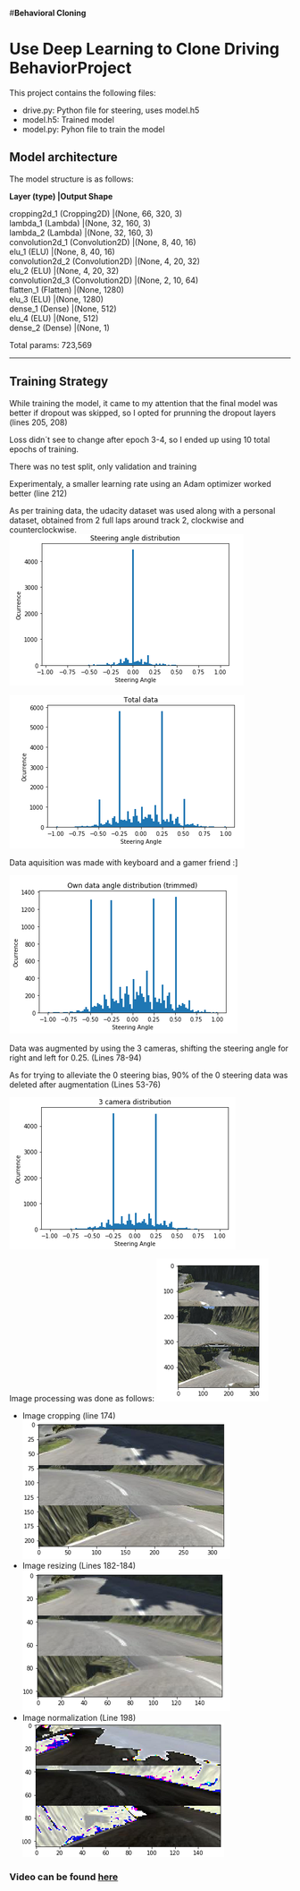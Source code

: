 #**Behavioral Cloning** 

[//]: # (Image References)

[image1]: ./examples/full_data.PNG "Data distribution"
[image2]: ./examples/own_data.PNG "Own data after augmentation & trim"
[image3]: ./examples/udacity_data_trimm.PNG "Udacity data after augmentation & trim"
[image4]: ./examples/udacity_data_original.PNG "Udacity data"
[image5]: ./examples/original.PNG "Original image"
[image6]: ./examples/crop.PNG "Cropping"
[image7]: ./examples/resize.PNG "Resizing"
[image8]: ./examples/norma.PNG "Normalization"

# Use Deep Learning to Clone Driving BehaviorProject

This project contains the following files:

 * drive.py: Python file for steering, uses model.h5
 * model.h5: Trained model 
 * model.py: Pyhon file to train the model
 

## Model architecture

The model structure is as follows:

**Layer (type)                     |Output Shape**

cropping2d_1 (Cropping2D)        |(None, 66, 320, 3)   
lambda_1 (Lambda)                |(None, 32, 160, 3)   
lambda_2 (Lambda)                |(None, 32, 160, 3)   
convolution2d_1 (Convolution2D)  |(None, 8, 40, 16)    
elu_1 (ELU)                      |(None, 8, 40, 16)    
convolution2d_2 (Convolution2D)  |(None, 4, 20, 32)    
elu_2 (ELU)                      |(None, 4, 20, 32)    
convolution2d_3 (Convolution2D)  |(None, 2, 10, 64)    
flatten_1 (Flatten)              |(None, 1280)         
elu_3 (ELU)                      |(None, 1280)         
dense_1 (Dense)                  |(None, 512)          
elu_4 (ELU)                      |(None, 512)          
dense_2 (Dense)                  |(None, 1)            

Total params: 723,569
____________________________

## Training Strategy
While training the model, it came to my attention that the final model was better if dropout was skipped, so I opted for prunning the dropout layers (lines 205, 208)

Loss didn´t see to change after epoch 3-4, so I ended up using 10 total epochs of training.

There was no test split, only validation and training

Experimentaly, a smaller learning rate using an Adam optimizer worked better (line 212)

As per training data, the udacity dataset was used along with a personal dataset, obtained from 2 full laps around track 2, clockwise and counterclockwise.
![alt text][image4]

![alt text][image1]

Data aquisition was made with keyboard and a gamer friend :]

![alt text][image2]

Data was augmented by using the 3 cameras, shifting the steering angle for right and left for 0.25. (Lines 78-94)

As for trying to alleviate the 0 steering bias, 90% of the 0 steering data was deleted after augmentation (Lines 53-76)

![alt text][image3]

Image processing was done as follows:
![alt text][image5]
* Image cropping (line 174)
![alt text][image6]
* Image resizing (Lines 182-184)
![alt text][image7]
* Image normalization (Line 198)
![alt text][image8]

### Video can be found [here](https://youtu.be/1o-9CZspfyI)
